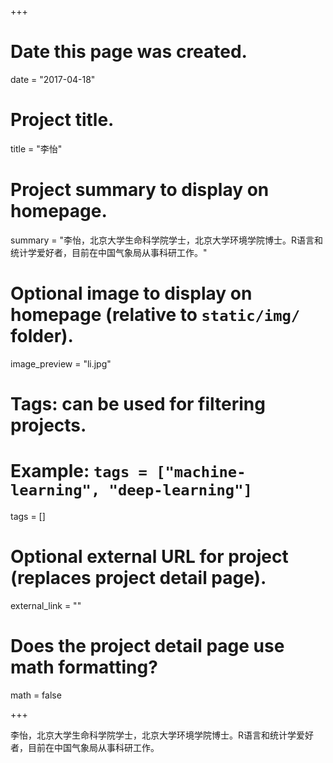 +++
# Date this page was created.
date = "2017-04-18"

# Project title.
title = "李怡"

# Project summary to display on homepage.
summary = "李怡，北京大学生命科学院学士，北京大学环境学院博士。R语言和统计学爱好者，目前在中国气象局从事科研工作。"

# Optional image to display on homepage (relative to `static/img/` folder).
image_preview = "li.jpg"

# Tags: can be used for filtering projects.
# Example: `tags = ["machine-learning", "deep-learning"]`
tags = []

# Optional external URL for project (replaces project detail page).
external_link = ""

# Does the project detail page use math formatting?
math = false

+++

李怡，北京大学生命科学院学士，北京大学环境学院博士。R语言和统计学爱好者，目前在中国气象局从事科研工作。